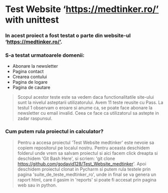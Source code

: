 # Test Website ‘https://medtinker.ro/’ with unittest

### In acest proiect a fost testat o parte din website-ul ‘https://medtinker.ro/’.
### S-a testat urmatoarele domenii:
* Abonare la newsletter 
* Pagina contact
* Crearea contului
* Pagina de logare
* Pagina de cautare

> Scopul acestor teste este sa vedem daca functionalitatile site-ului sunt la nivelul 
asteptarii utilizatorului. Avem 11 teste reusite cu Pass. La testul 1 observam o eroare
si anume ca, se poate face abonare la newsletter cu email invalid. 
Ceea ce face ca utilizatorul sa astepte in zadar raspunsul.

### Cum putem rula proiectul in calculator?
>Pentru a accesa proiectul 'Test Website medtinker' este nevoie sa copiem repositorul pe localul nostru.
Pentru aceasta deschidem folderul unde vrem sa salvam proiectul si aici facem click dreapta si deschidem 
'Git Bash Here', si scriem: 'git clone https://github.com/godavid128/Test_Website_medtinker'. 
Apoi deschidem proiectul clonat in Pycharm si putem rula testele prin pagina 'suite_de_teste_medtinker_ro', 
unde in final se va genera un raport html, care il gasim in 'reports' si poate fi accesat prin pagina web 
sau in python.